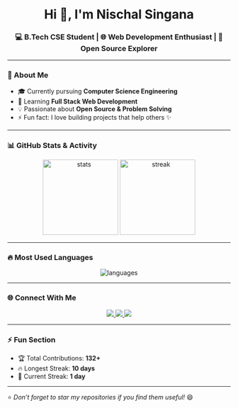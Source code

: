 <h1 align="center">Hi 👋, I'm Nischal Singana</h1>
<h3 align="center">💻 B.Tech CSE Student | 🌐 Web Development Enthusiast | 🚀 Open Source Explorer</h3>

---

### 🚀 About Me
- 🎓 Currently pursuing **Computer Science Engineering**  
- 🌱 Learning **Full Stack Web Development**  
- 💡 Passionate about **Open Source & Problem Solving**  
- ⚡ Fun fact: I love building projects that help others ✨  

---

### 📊 GitHub Stats & Activity
<p align="center">
  <img src="https://github-readme-stats.vercel.app/api?username=NischalSingana&show_icons=true&theme=tokyonight" alt="stats" height="170"/>
  <img src="https://github-readme-streak-stats.herokuapp.com/?user=NischalSingana&theme=tokyonight" alt="streak" height="170"/>
</p>

---

### 🔥 Most Used Languages
<p align="center">
  <img src="https://github-readme-stats.vercel.app/api/top-langs/?username=NischalSingana&layout=compact&theme=tokyonight&langs_count=8" alt="languages"/>
</p>

---

### 🌐 Connect With Me
<p align="center">
  <a href="mailto:bhagyavi.vangapandu07@gmail.com">
    <img src="https://img.shields.io/badge/Email-D14836?style=for-the-badge&logo=gmail&logoColor=white"/>
  </a>
  <a href="https://www.linkedin.com/in/bhagyavi-vangapandu-15a407334">
    <img src="https://img.shields.io/badge/LinkedIn-0077B5?style=for-the-badge&logo=linkedin&logoColor=white"/>
  </a>
  <a href="https://instagram.com/whom_so.evr">
    <img src="https://img.shields.io/badge/Instagram-E4405F?style=for-the-badge&logo=instagram&logoColor=white"/>
  </a>
</p>

---

### ⚡ Fun Section
- 🏆 Total Contributions: **132+**  
- 🔥 Longest Streak: **10 days**  
- 📅 Current Streak: **1 day**  

---

⭐ *Don’t forget to star my repositories if you find them useful!* 😄
